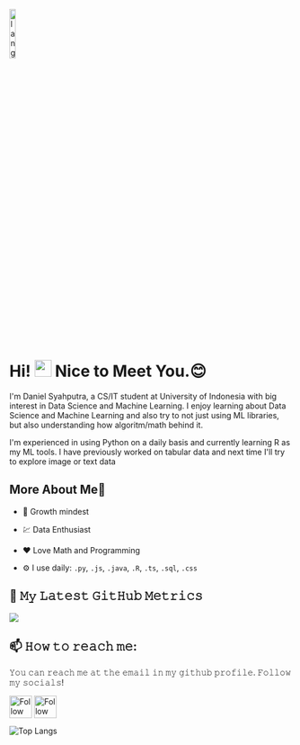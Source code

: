 <p align="left"><img width=15%" src="https://github.com/alansmathew/alansmathew/raw/master/lang.gif" alt="lang image here" /></p>

# Hi! <img src="https://media.giphy.com/media/hvRJCLFzcasrR4ia7z/giphy.gif" width="30px"> Nice to Meet You.:blush:
  
I'm Daniel Syahputra, a CS/IT student at University of Indonesia with big interest in Data Science and Machine Learning. I enjoy learning about Data Science and Machine Learning and also try to not just using ML libraries, but also understanding how algoritm/math behind it. 
  
I'm experienced in using Python on a daily basis and currently learning R as my ML tools. I have previously worked on tabular data and next time I'll try to explore image or text data

  
## More About Me:man:

- :thinking: Growth mindest
  
- :chart: Data Enthusiast
  
- :heart: Love Math and Programming
  
- ⚙️ I use daily: `.py`, `.js`, `.java`, `.R`, `.ts`, `.sql`, `.css`
  
## 🔔 𝙼𝚢 𝙻𝚊𝚝𝚎𝚜𝚝 𝙶𝚒𝚝𝙷𝚞𝚋 𝙼𝚎𝚝𝚛𝚒𝚌𝚜
<a href="">
  <img align="centre" src="https://github-readme-stats.vercel.app/api?username=danielsyahputra13&count_private=true&include_all_commits=true&show_icons=true&title_color=007bff&text_color=e7e7e7&icon_color=007bff&bg_color=171c28" />
<a />  

## 📫 𝙷𝚘𝚠 𝚝𝚘 𝚛𝚎𝚊𝚌𝚑 𝚖𝚎:
𝚈𝚘𝚞 𝚌𝚊𝚗 𝚛𝚎𝚊𝚌𝚑 𝚖𝚎 𝚊𝚝 𝚝𝚑𝚎 𝚎𝚖𝚊𝚒𝚕 𝚒𝚗 𝚖𝚢 𝚐𝚒𝚝𝚑𝚞𝚋 𝚙𝚛𝚘𝚏𝚒𝚕𝚎. 𝙵𝚘𝚕𝚕𝚘𝚠 𝚖𝚢 𝚜𝚘𝚌𝚒𝚊𝚕𝚜!

[<img src="https://raw.githubusercontent.com/Raymo111/Raymo111/master/socials/linkedin.png" height="40em" align="center" alt="Follow Raymo111 on LinkedIn" title="Follow Raymo111 on LinkedIn"/>](https://www.linkedin.com/in/daniel-syahputra-purba-940999175/)
[<img src="https://raw.githubusercontent.com/Raymo111/Raymo111/master/socials/instagram.svg" height="40em" align="center" alt="Follow Raymo111 on Instagram" title="Follow Raymo111 on Instagram"/>](https://www.instagram.com/danielsyahputra13/)
  
![Top Langs](https://github-readme-stats.vercel.app/api/top-langs/?username=danielsyahputra13&layout=compact&title_color=007bff&text_color=e7e7e7&icon_color=007bff&bg_color=171c28&hide=html,css,TeX)
